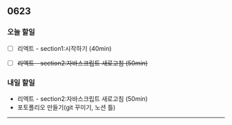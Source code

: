 ## 0623

### **오늘 할일**

- [ ] 리엑트 - section1:시작하기 (40min)

- [ ] ~~리엑트 - section2:자바스크립트 새로고침 (50min)~~
### **내일 할일**

- 리엑트 - section2:자바스크립트 새로고침 (50min)
- 포토폴리오 만들기(git 꾸미기, 노션 틀)

___

